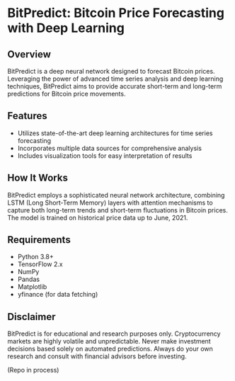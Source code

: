 # BitPredict: Bitcoin Price Forecasting with Deep Learning

## Overview

BitPredict is a deep neural network designed to forecast Bitcoin prices. Leveraging the power of advanced time series analysis and deep learning techniques, BitPredict aims to provide accurate short-term and long-term predictions for Bitcoin price movements.

## Features

- Utilizes state-of-the-art deep learning architectures for time series forecasting
- Incorporates multiple data sources for comprehensive analysis
- Includes visualization tools for easy interpretation of results

## How It Works

BitPredict employs a sophisticated neural network architecture, combining LSTM (Long Short-Term Memory) layers with attention mechanisms to capture both long-term trends and short-term fluctuations in Bitcoin prices. The model is trained on historical price data up to June, 2021.

## Requirements

- Python 3.8+
- TensorFlow 2.x
- NumPy
- Pandas
- Matplotlib
- yfinance (for data fetching)

## Disclaimer

BitPredict is for educational and research purposes only. Cryptocurrency markets are highly volatile and unpredictable. Never make investment decisions based solely on automated predictions. Always do your own research and consult with financial advisors before investing.

(Repo in process)
